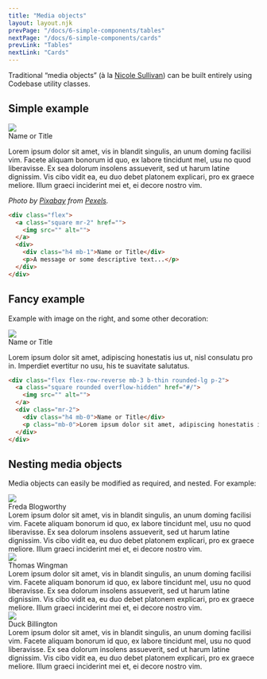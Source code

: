 ```yaml
---
title: "Media objects"
layout: layout.njk
prevPage: "/docs/6-simple-components/tables"
nextPage: "/docs/6-simple-components/cards"
prevLink: "Tables"
nextLink: "Cards"
---
```


Traditional “media objects” (à la <a href="http://www.stubbornella.org/content/2010/06/25/the-media-object-saves-hundreds-of-lines-of-code/" target="_blank">Nicole Sullivan</a>) can be built entirely using Codebase utility classes.

## Simple example

<div class="flex">
  <a class="square mr-2" href="#/">
    <img class="img-cover" src="{{ '/img/pexels-pixabay-416179.jpg' | url }}">
  </a>
  <div>
    <div class="h4 mb-1">Name or Title</div>
    <p>Lorem ipsum dolor sit amet, vis in blandit singulis, an unum doming facilisi vim. Facete aliquam bonorum id quo, ex labore tincidunt mel, usu no quod liberavisse. Ex sea dolorum insolens assueverit, sed ut harum latine dignissim. Vis cibo vidit ea, eu duo debet platonem explicari, pro ex graece meliore. Illum graeci inciderint mei et, ei decore nostro vim.</p>
  </div>  
</div>

_Photo by [Pixabay](https://www.pexels.com/photo/animal-avian-beak-bird-416179/) from [Pexels](https://www.pexels.com)._

```html
<div class="flex">
  <a class="square mr-2" href="">
    <img src="" alt="">
  </a>
  <div>
    <div class="h4 mb-1">Name or Title</div>
    <p>A message or some descriptive text...</p>
  </div>  
</div>
```

## Fancy example

Example with image on the right, and some other decoration:

<div class="container-sm my-6">
<div class="flex flex-row-reverse b-thin rounded-lg p-2">
  <a class="square rounded overflow-hidden" href="#/">
    <img class="img-cover" src="{{ '/img/pexels-pixabay-416179.jpg' | url }}">
  </a>
  <div class="mr-2">
    <div class="h4 mb-0">Name or Title</div>
    <p class="mb-0">Lorem ipsum dolor sit amet, adipiscing honestatis ius ut, nisl consulatu pro in. Imperdiet evertitur no usu, his te suavitate salutatus. </p>
  </div>
</div>
</div>

```html
<div class="flex flex-row-reverse mb-3 b-thin rounded-lg p-2">
  <a class="square rounded overflow-hidden" href="#/">
    <img src="" alt="">
  </a>
  <div class="mr-2">
    <div class="h4 mb-0">Name or Title</div>
    <p class="mb-0">Lorem ipsum dolor sit amet, adipiscing honestatis ius ut, nisl consulatu pro in. Imperdiet evertitur no usu, his te suavitate salutatus. </p>
  </div>
</div>
```

## Nesting media objects

Media objects can easily be modified as required, and nested. For example:

<div class="flex">
  <a class="mr-2 square-sm b-thin rounded-full overflow-hidden" href="#/">
    <img class="img-cover" src="{{ '/img/pexels-pixabay-416179.jpg' | url }}">
  </a>
  <div>
    <div class="h4 mb-1">Freda Blogworthy</div>
    <div class="mb-3 bg-blue-100 rounded-lg unrounded-top-left p-2">Lorem ipsum dolor sit amet, vis in blandit singulis, an unum doming facilisi vim. Facete aliquam bonorum id quo, ex labore tincidunt mel, usu no quod liberavisse. Ex sea dolorum insolens assueverit, sed ut harum latine dignissim. Vis cibo vidit ea, eu duo debet platonem explicari, pro ex graece meliore. Illum graeci inciderint mei et, ei decore nostro vim.</div>
    <div class="flex">
      <a class="mr-2 square-sm b-thin rounded-full overflow-hidden" href="#/">
        <img class="img-cover" src="{{ '/img/pexels-pixabay-416179.jpg' | url }}">
      </a>
      <div>
        <div class="h4 mb-1">Thomas Wingman</div>
        <div class="mb-3 bg-blue-100 rounded-lg unrounded-top-left p-2">Lorem ipsum dolor sit amet, vis in blandit singulis, an unum doming facilisi vim. Facete aliquam bonorum id quo, ex labore tincidunt mel, usu no quod liberavisse. Ex sea dolorum insolens assueverit, sed ut harum latine dignissim. Vis cibo vidit ea, eu duo debet platonem explicari, pro ex graece meliore. Illum graeci inciderint mei et, ei decore nostro vim.</div>
      </div>
    </div>
    <div class="flex">
      <a class="mr-2 square-sm b-thin rounded-full overflow-hidden" href="#/">
        <img class="img-cover" src="{{ '/img/pexels-pixabay-416179.jpg' | url }}">
      </a>
      <div>
        <div class="h4 mb-1">Duck Billington</div>
        <div class="mb-3 bg-blue-100 rounded-lg unrounded-top-left p-2">Lorem ipsum dolor sit amet, vis in blandit singulis, an unum doming facilisi vim. Facete aliquam bonorum id quo, ex labore tincidunt mel, usu no quod liberavisse. Ex sea dolorum insolens assueverit, sed ut harum latine dignissim. Vis cibo vidit ea, eu duo debet platonem explicari, pro ex graece meliore. Illum graeci inciderint mei et, ei decore nostro vim.</div>
      </div>
    </div>
  </div>
</div>